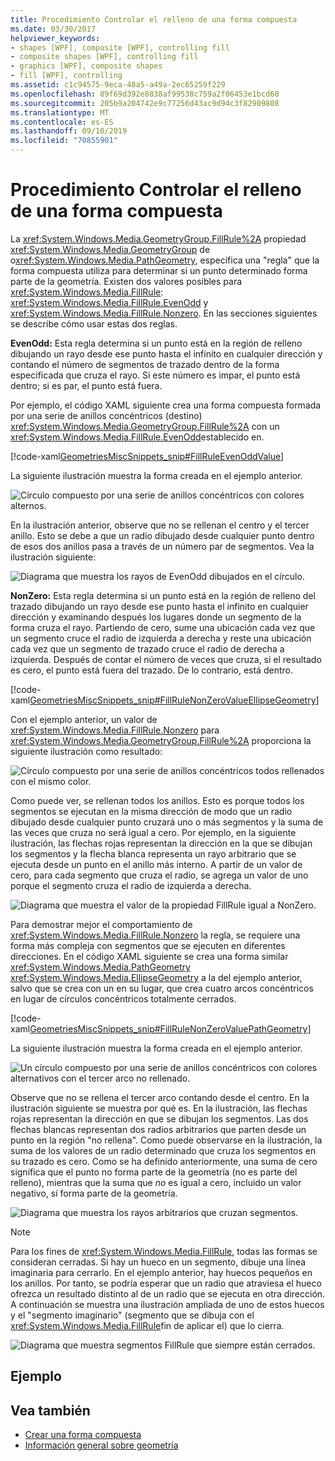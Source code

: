 ```yaml
---
title: Procedimiento Controlar el relleno de una forma compuesta
ms.date: 03/30/2017
helpviewer_keywords:
- shapes [WPF], composite [WPF], controlling fill
- composite shapes [WPF], controlling fill
- graphics [WPF], composite shapes
- fill [WPF], controlling
ms.assetid: c1c94575-9eca-48a5-a49a-2ec65259f229
ms.openlocfilehash: 89f69d392e8838af99538c759a2f06453e1bcd60
ms.sourcegitcommit: 205b9a204742e9c77256d43ac9d94c3f82909808
ms.translationtype: MT
ms.contentlocale: es-ES
ms.lasthandoff: 09/10/2019
ms.locfileid: "70855901"
---
```

# <a name="how-to-control-the-fill-of-a-composite-shape"></a>Procedimiento Controlar el relleno de una forma compuesta

La <xref:System.Windows.Media.GeometryGroup.FillRule%2A> propiedad <xref:System.Windows.Media.GeometryGroup> de o<xref:System.Windows.Media.PathGeometry>, especifica una "regla" que la forma compuesta utiliza para determinar si un punto determinado forma parte de la geometría. Existen dos valores posibles para <xref:System.Windows.Media.FillRule>: <xref:System.Windows.Media.FillRule.EvenOdd> y <xref:System.Windows.Media.FillRule.Nonzero>. En las secciones siguientes se describe cómo usar estas dos reglas.

**EvenOdd:** Esta regla determina si un punto está en la región de relleno dibujando un rayo desde ese punto hasta el infinito en cualquier dirección y contando el número de segmentos de trazado dentro de la forma especificada que cruza el rayo. Si este número es impar, el punto está dentro; si es par, el punto está fuera.

Por ejemplo, el código XAML siguiente crea una forma compuesta formada por una serie de anillos concéntricos (destino) <xref:System.Windows.Media.GeometryGroup.FillRule%2A> con un <xref:System.Windows.Media.FillRule.EvenOdd>establecido en.

[!code-xaml[GeometriesMiscSnippets_snip#FillRuleEvenOddValue](~/samples/snippets/xaml/VS_Snippets_Wpf/GeometriesMiscSnippets_snip/XAML/FillRuleExample.xaml#fillruleevenoddvalue)]

La siguiente ilustración muestra la forma creada en el ejemplo anterior.

![Círculo compuesto por una serie de anillos concéntricos con colores alternos.](./media/how-to-control-the-fill-of-a-composite-shape/fillrule-evenodd-property.png)

En la ilustración anterior, observe que no se rellenan el centro y el tercer anillo. Esto se debe a que un radio dibujado desde cualquier punto dentro de esos dos anillos pasa a través de un número par de segmentos. Vea la ilustración siguiente:

![Diagrama que muestra los rayos de EvenOdd dibujados en el círculo.](./media/how-to-control-the-fill-of-a-composite-shape/fillrule-evenodd-rays.png)

**NonZero:** Esta regla determina si un punto está en la región de relleno del trazado dibujando un rayo desde ese punto hasta el infinito en cualquier dirección y examinando después los lugares donde un segmento de la forma cruza el rayo. Partiendo de cero, sume una ubicación cada vez que un segmento cruce el radio de izquierda a derecha y reste una ubicación cada vez que un segmento de trazado cruce el radio de derecha a izquierda. Después de contar el número de veces que cruza, si el resultado es cero, el punto está fuera del trazado. De lo contrario, está dentro.

[!code-xaml[GeometriesMiscSnippets_snip#FillRuleNonZeroValueEllipseGeometry](~/samples/snippets/xaml/VS_Snippets_Wpf/GeometriesMiscSnippets_snip/XAML/FillRuleExample.xaml#fillrulenonzerovalueellipsegeometry)]

Con el ejemplo anterior, un valor de <xref:System.Windows.Media.FillRule.Nonzero> para <xref:System.Windows.Media.GeometryGroup.FillRule%2A> proporciona la siguiente ilustración como resultado:

![Círculo compuesto por una serie de anillos concéntricos todos rellenados con el mismo color.](./media/how-to-control-the-fill-of-a-composite-shape/fillrule-value-nonzero.png)

Como puede ver, se rellenan todos los anillos. Esto es porque todos los segmentos se ejecutan en la misma dirección de modo que un radio dibujado desde cualquier punto cruzará uno o más segmentos y la suma de las veces que cruza no será igual a cero. Por ejemplo, en la siguiente ilustración, las flechas rojas representan la dirección en la que se dibujan los segmentos y la flecha blanca representa un rayo arbitrario que se ejecuta desde un punto en el anillo más interno. A partir de un valor de cero, para cada segmento que cruza el radio, se agrega un valor de uno porque el segmento cruza el radio de izquierda a derecha.

![Diagrama que muestra el valor de la propiedad FillRule igual a NonZero.](./media/how-to-control-the-fill-of-a-composite-shape/fillrule-value-equal-nonzero.png)

Para demostrar mejor el comportamiento de <xref:System.Windows.Media.FillRule.Nonzero> la regla, se requiere una forma más compleja con segmentos que se ejecuten en diferentes direcciones. En el código XAML siguiente se crea una forma similar <xref:System.Windows.Media.PathGeometry> <xref:System.Windows.Media.EllipseGeometry> a la del ejemplo anterior, salvo que se crea con un en su lugar, que crea cuatro arcos concéntricos en lugar de círculos concéntricos totalmente cerrados.

[!code-xaml[GeometriesMiscSnippets_snip#FillRuleNonZeroValuePathGeometry](~/samples/snippets/xaml/VS_Snippets_Wpf/GeometriesMiscSnippets_snip/XAML/FillRuleExample.xaml#fillrulenonzerovaluepathgeometry)]

La siguiente ilustración muestra la forma creada en el ejemplo anterior.

![Un círculo compuesto por una serie de anillos concéntricos con colores alternativos con el tercer arco no rellenado.](./media/how-to-control-the-fill-of-a-composite-shape/pathgeometry-concentric-arcs.png)

Observe que no se rellena el tercer arco contando desde el centro. En la ilustración siguiente se muestra por qué es. En la ilustración, las flechas rojas representan la dirección en que se dibujan los segmentos. Las dos flechas blancas representan dos radios arbitrarios que parten desde un punto en la región "no rellena". Como puede observarse en la ilustración, la suma de los valores de un radio determinado que cruza los segmentos en su trazado es cero. Como se ha definido anteriormente, una suma de cero significa que el punto no forma parte de la geometría (no es parte del relleno), mientras que la suma que *no* es igual a cero, incluido un valor negativo, sí forma parte de la geometría.

![Diagrama que muestra los rayos arbitrarios que cruzan segmentos.](./media/how-to-control-the-fill-of-a-composite-shape/arbitrary-ray-cross-segment.png)

> [!NOTE]
> Para los fines de <xref:System.Windows.Media.FillRule>, todas las formas se consideran cerradas. Si hay un hueco en un segmento, dibuje una línea imaginaria para cerrarlo. En el ejemplo anterior, hay huecos pequeños en los anillos. Por tanto, se podría esperar que un radio que atraviesa el hueco ofrezca un resultado distinto al de un radio que se ejecuta en otra dirección. A continuación se muestra una ilustración ampliada de uno de estos huecos y el "segmento imaginario" (segmento que se dibuja con el <xref:System.Windows.Media.FillRule>fin de aplicar el) que lo cierra.

![Diagrama que muestra segmentos FillRule que siempre están cerrados.](./media/how-to-control-the-fill-of-a-composite-shape/fillrule-closed-segments.png)

## <a name="example"></a>Ejemplo

## <a name="see-also"></a>Vea también

- [Crear una forma compuesta](how-to-create-a-composite-shape.md)
- [Información general sobre geometría](geometry-overview.md)
